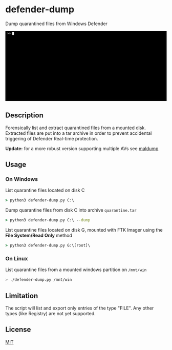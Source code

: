 # defender-dump

Dump quarantined files from Windows Defender

![](demo.gif)

## Description

Forensically list and extract quarantined files from a mounted disk. Extracted files are put into a tar archive in order to prevent accidental triggering of Defender Real-time protection.

**Update:** for a more robust version supporting multiple AVs see [maldump](https://github.com/NUKIB/maldump)

## Usage

### On Windows

List quarantine files located on disk C

```cmd
> python3 defender-dump.py C:\
```

Dump quarantine files from disk C into archive `quarantine.tar`

```cmd
> python3 defender-dump.py C:\ --dump
```

List quarantine files located on disk G, mounted with FTK Imager using the **File System/Read Only** method

```cmd
> python3 defender-dump.py G:\[root]\
```

### On Linux

List quarantine files from a mounted windows partition on `/mnt/win`

```bash
> ./defender-dump.py /mnt/win
```

## Limitation

The script will list and export only entries of the type "FILE". Any other types (like Registry) are not yet supported.

## License
[MIT](https://choosealicense.com/licenses/mit/)

